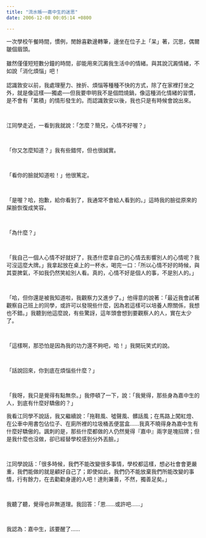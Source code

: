 ```yaml
---
title: "流水帳──嘉中生的迷思"
date: 2006-12-08 00:05:14 +0800

---
```


<p class="MsoNormal">一次學校午餐時間，慣例，閒餘喜歡邊轉筆，邊坐在位子上「呆」著，沉思，偶爾皺個眉頭。<br /><br />雖然僅僅短短數分鐘的時間，卻能用來沉澱我生活中的情緒。與其說沉澱情緒，不如說「消化煩惱」吧！<br /><br />認識敦安以前，我處理壓力、挫折、煩惱等種種不快的方式，除了在家裡打坐之外，就是像這樣──獨處──但我要申明我不是個悶燒鍋，像這種消化情緒的習慣，是不會有「累積」的情形發生的。而認識敦安以後，我也只是有時候會說出來。</p><p class="MsoNormal"><o:p>&nbsp;</o:p></p><p class="MsoNormal">江同學走近，一看到我就說：「怎麼？簡兄，心情不好喔？」</p><p class="MsoNormal"><o:p>&nbsp;</o:p></p><p class="MsoNormal">「你又怎麼知道？」我有些錯愕，但也很誠實。</p><p class="MsoNormal"><o:p>&nbsp;</o:p></p><p class="MsoNormal">「看你的臉就知道啦！」他很篤定。</p><p class="MsoNormal"><o:p>&nbsp;</o:p></p><p class="MsoNormal">「是喔？哈，抱歉，給你看到了，我通常不會給人看到的。」這時我的臉從原來的屎臉恢復成笑容。</p><p class="MsoNormal"><o:p>&nbsp;</o:p></p><p class="MsoNormal">「為什麼？」</p><p class="MsoNormal"><o:p>&nbsp;</o:p></p><p class="MsoNormal">「我自己一個人心情不好就好了，我憑什麼拿自己的心情去影響別人的心情呢？我可沒這麼大牌。」我拿起放在桌上的一杯水，喝完一口：「所以心情不好的時候，與其耍脾氣，不如我仍然笑給別人看。真的，心情不好是個人的事，不是別人的。」</p><p class="MsoNormal"><o:p>&nbsp;</o:p></p><p class="MsoNormal">「哈，但你還是被我知道啦，我觀察力又進步了。」他得意的說著：「最近我會試著觀察自己班上的同學，或許可以發現些什麼，因為若這樣可以培養人際關係，我想也不錯。」我聽到他這麼說，有些驚訝，這年頭會想到要觀察人的人，實在太少了。</p><p class="MsoNormal"><o:p>&nbsp;</o:p></p><p class="MsoNormal">「這樣啊，那恐怕是因為我的功力還不夠吧，哈！」我開玩笑式的說。</p><p class="MsoNormal"><o:p>&nbsp;</o:p></p><p class="MsoNormal">「話說回來，你到底在煩惱些什麼？」</p><p class="MsoNormal"><o:p>&nbsp;</o:p></p><p class="MsoNormal">「我呀，我只是覺得有點無奈。」我停頓了一下，說：「我覺得，那些身為嘉中生的人，到底有什麼好驕傲的？」</p><p class="MsoNormal">我看江同學不說話，我又繼續說：「拖鞋風、噓聲風、髒話風；在馬路上闖紅燈、在公車中用書包佔位子、在廁所裡的垃圾桶丟便當盒……我真不曉得身為嘉中生有什麼好驕傲的。諷刺的是，那些什麼都做的人仍然覺得『嘉中』兩字是塊招牌；但是我什麼也沒做，卻已經替學校感到分外丟臉。」</p><p class="MsoNormal"><o:p>&nbsp;</o:p></p><p class="MsoNormal">江同學說話：「很多時候，我們不能改變很多事情，學校都這樣，想必社會會更嚴重，我們能做的就是顧好自己了；即使如此，我們仍不能放棄我們所能改變的事情，行有餘力，在去勸勸身邊的人吧！達則兼善，不然，獨善足矣。」</p><p class="MsoNormal"><o:p>&nbsp;</o:p></p><p class="MsoNormal">我聽了聽，覺得也非無道理。我回答：「恩……或許吧……」</p><p class="MsoNormal"><o:p>&nbsp;</o:p></p><p class="MsoNormal">我認為：嘉中生，該要醒了……</p>
